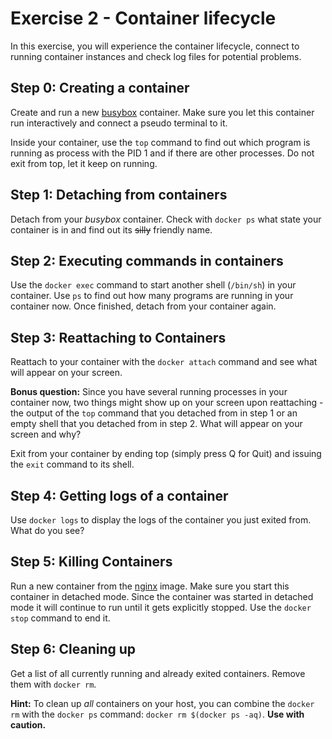 # Exercise 2 - Container lifecycle

In this exercise, you will experience the container lifecycle, connect to running container instances and check log files for potential problems.

## Step 0: Creating a container

Create and run a new [busybox](https://hub.docker.com/_/busybox/) container. Make sure you let this container run interactively and connect a pseudo terminal to it.

Inside your container, use the `top` command to find out which program is running as process with the PID 1 and if there are other processes. Do not exit from top, let it keep on running.

## Step 1: Detaching from containers

Detach from your _busybox_ container. Check with `docker ps` what state your container is in and find out its ~~silly~~ friendly name.

## Step 2: Executing commands in containers

Use the `docker exec` command to start another shell (`/bin/sh`) in your container. Use `ps` to find out how many programs are running in your container now. Once finished, detach from your container again.

## Step 3: Reattaching to Containers

Reattach to your container with the `docker attach` command and see what will appear on your screen.

**Bonus question:** Since you have several running processes in your container now, two things might show up on your screen upon reattaching - the output of the `top` command that you detached from in step 1 or an empty shell that you detached from in step 2. What will appear on your screen and why?

Exit from your container by ending top (simply press Q for Quit) and issuing the `exit` command to its shell.

## Step 4: Getting logs of a container

Use `docker logs` to display the logs of the container you just exited from. What do you see?

## Step 5: Killing Containers

Run a new container from the [nginx](https://hub.docker.com/_/nginx/) image. Make sure you start this container in detached mode. Since the container was started in detached mode it will continue to run until it gets explicitly stopped. Use the `docker stop` command to end it.

## Step 6: Cleaning up

Get a list of all currently running and already exited containers. Remove them with `docker rm`.

**Hint:** To clean up _all_ containers on your host, you can combine the `docker rm` with the `docker ps` command: `docker rm $(docker ps -aq)`. **Use with caution.**
